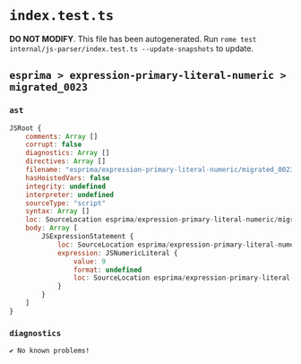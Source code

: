 # `index.test.ts`

**DO NOT MODIFY**. This file has been autogenerated. Run `rome test internal/js-parser/index.test.ts --update-snapshots` to update.

## `esprima > expression-primary-literal-numeric > migrated_0023`

### `ast`

```javascript
JSRoot {
	comments: Array []
	corrupt: false
	diagnostics: Array []
	directives: Array []
	filename: "esprima/expression-primary-literal-numeric/migrated_0023/input.js"
	hasHoistedVars: false
	integrity: undefined
	interpreter: undefined
	sourceType: "script"
	syntax: Array []
	loc: SourceLocation esprima/expression-primary-literal-numeric/migrated_0023/input.js 1:0-1:2
	body: Array [
		JSExpressionStatement {
			loc: SourceLocation esprima/expression-primary-literal-numeric/migrated_0023/input.js 1:0-1:2
			expression: JSNumericLiteral {
				value: 9
				format: undefined
				loc: SourceLocation esprima/expression-primary-literal-numeric/migrated_0023/input.js 1:0-1:2
			}
		}
	]
}
```

### `diagnostics`

```
✔ No known problems!

```
